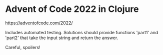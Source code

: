 # Advent of Code 2022 in Clojure

https://adventofcode.com/2022/

Includes automated testing. Solutions should provide functions 'part1' and 'part2' that take the input string and return the answer.

Careful, spoilers!
